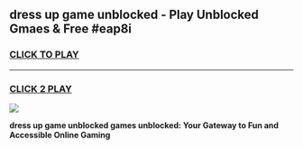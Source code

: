 
## dress up game unblocked - Play Unblocked Gmaes & Free #eap8i
<h3>
<a href="https://news.freeplayer.one?title=dress_up_game_unblocked&ref=03M">CLICK TO PLAY</a></h3>
<hr>

<h3>
<a href="https://news.freeplayer.one?title=dress_up_game_unblocked&ref=03M">CLICK 2 PLAY</a>
  
</h3>

<a href="https://news.freeplayer.one?title=dress_up_game_unblocked&ref=03M"><img src="https://clearcache.store/games.png"></a>


**dress up game unblocked games unblocked: Your Gateway to Fun and Accessible Online Gaming**
